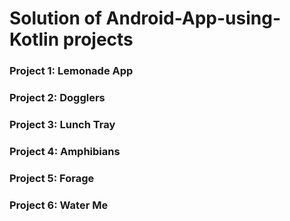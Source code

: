 # Solution of Android-App-using-Kotlin projects
### Project 1: Lemonade App
### Project 2: Dogglers
### Project 3: Lunch Tray
### Project 4: Amphibians
### Project 5: Forage
### Project 6: Water Me
